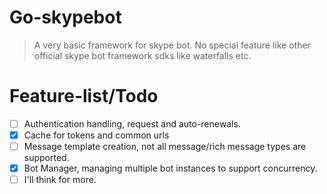 # Go-skypebot
> A very basic framework for skype bot.
> No special feature like other official skype bot framework sdks like waterfalls etc.

# Feature-list/Todo
- [ ] Authentication handling, request and auto-renewals.
- [x] Cache for tokens and common urls
- [ ] Message template creation, not all message/rich message types are supported.
- [x] Bot Manager, managing multiple bot instances to support concurrency.
- [ ] I'll think for more.
